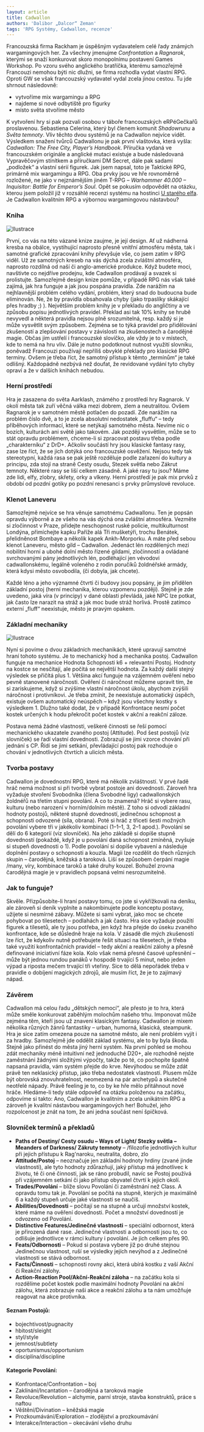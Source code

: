 ```yaml
---
layout: article
title: Cadwallon
authors: 'Dalibor „Dalcor“ Zeman'
tags: 'RPG Systémy, Cadwallon, recenze'
---
```


Francouzská firma Rackham je úspěšným vydavatelem celé řady známých wargamingových her. Za všechny jmenujme _Confrontation_ a _Ragnarok_, kterými se snaží konkurovat skoro monopolnímu postavení Games Workshop. Po vzoru svého anglického bratříčka, kterému samozřejmě Francouzi nemohou býti nic dlužni, se firma rozhodla vydat vlastní RPG. Oproti GW se však francouzský vydavatel vydal zcela jinou cestou. Tu jde shrnout následovně:

*   vytvoříme mix wargamingu a RPG
*   najdeme si nové odbytiště pro figurky
*   místo světa stvoříme město

K vytvoření hry si pak pozvali osobou v táboře francouzských eRPéGečkařů proslavenou. Sebastiena Celerina, který byl členem komunit _Shadowrunu_ a _Světa temnoty_. Vliv těchto dvou systémů je na Cadwallon nejvíce vidět. Výsledkem snažení tvůrců Cadwallonu je pak první vlaštovka, která vyšla: _Cadwallon: The Free City, Player’s Handbook_. Příručka vydaná ve francouzském originále a anglické mutaci existuje a bude následovaná Vypravěčovým stínítkem a příručkami DM Secret, dále pak sadami „podložek“ a vlastní sérií figurek. Jak jsem napsal, toto je Taktické RPG, primárně mix wargamingu a RPG. Oba prvky jsou ve hře rovnoměrně rozložené, ne jako v nejznámějším jiném T-RPG – _Warhammer 40.000 – Inquisitor: Battle for Emperor’s Soul_. Opět se pokusím odpovědět na otázku, kterou jsem položil již v rozsáhlé recenzi systému na hostinci [U starého elfa](http://www.annun.sk). Je Cadwallon kvalitním RPG a výbornou wargamingovou nástavbou?

### Kniha

![Ilustrace](http://www.rpgforum.cz/files/extra_img_02.jpg)

První, co vás na této vázané knize zaujme, je její design. Ať už nádherná kresba na obálce, vystihující naprosto přesně vnitřní atmosféru města, tak i samotné grafické zpracování knihy převyšuje vše, co jsem zatím v RPG viděl. Už ze samotných kreseb na vás dýchá zcela zvláštní atmosféra, naprosto rozdílná od naší či anglo-americké produkce. Když budete moci, navštivte co nejdříve prodejnu, kde Cadwallon prodávají a svazek si prolistujte. Samozřejmě design knize pomůže, v případě RPG nás však také zajímá, jak hra funguje a jak jsou pospána pravidla. Zde narážím na nejhlavnější problém celého vydání, problém, který snad do budoucna bude eliminován. Ne, že by pravidla obsahovala chyby (jako trpaslíky skákající přes hradby ;) ). Největším problém knihy je v překladu do angličtiny a ve způsobu popisu jednotlivých pravidel. Překlad asi tak 10% knihy se hrubě nevyvedl a některá pravidla nejsou plně srozumitelná, resp. každý si je může vysvětlit svým způsobem. Zejména se to týká pravidel pro přidělování zkušeností a zlepšování postavy v závislosti na zkušenostech a čarodějné magie. Občas jim ustřelí i francouzské slovíčko, ale vždy je to v místech, kde to nemá na hru vliv. Dále je nutno podotknout nutnost využití slovníku, poněvadž Francouzi používají nepříliš obvyklé překlady pro klasické RPG termíny. Ovšem je třeba říct, že samotný přístup k těmto „termínům“ je také odlišný. Každopádně nezbývá než doufat, že revidované vydání tyto chyby opraví a že v dalších knihách nebudou.

### Herní prostředí

Hra je zasazena do světa Aarklash, známého z prostředí hry Ragnarok. V okolí města tak zuří věčná válka mezi dobrem, zlem a neutralitou. Ovšem Ragnarok je v samotném městě potlačen do pozadí. Zde narážím na problém číslo dvě, a to je zcela absolutní nedostatek „fluffu“ – tedy příběhových informací, které se netýkají samotného města. Nevíme nic o bozích, kulturách ani světě jako takovém. Jak později vysvětlím, může se to stát opravdu problémem, chceme-li si zpracovat postavu třeba podle „charakterníku“ z DrD+. Ačkoliv součástí hry jsou klasické fantasy rasy, zase lze říct, že se jich dotýká ono francouzské osvěžení. Nejsou tedy tak stereotypní, každá rasa se pak ještě rozděluje podle zařazení do kultury a principu, zda stojí na straně Cesty osudu, Stezek světla nebo Zákrut temnoty. Některé rasy se liší celkem zásadně. A jaké rasy tu jsou? Máme zde lidi, elfy, zlobry, skřety, orky a vlkeny. Herní prostředí je pak mix prvků z období od pozdní gotiky po pozdní renesanci s prvky průmyslové revoluce.

### Klenot Laneveru

Samozřejmě nejvíce se hra věnuje samotnému Cadwallonu. Ten je popsán opravdu výborně a ze všeho na vás dýchá ona zvláštní atmosféra. Vezměte si zločinnost v Praze, přidejte neschopnost ruské policie, multikulturnost Londýna, přimíchejte kapku Paříže alá Tři mušketýři, trochu Benátek, přelidněnost Bombaye a několik kapek Ankh-Morporku. A máte před sebou klenot Laneveru, město gild – Cadwallon. Jedenáct lén rozdělených mezi nobilitní horní a ubohé dolní město řízené gildami, zločinností a ovládané svrchovanými pány jednotlivých lén, podléhající jen vévodovi cadwallonskému, legálně voleného z rodin poručíků žoldnéřské armády, která kdysi město osvobodila, (či dobyla, jak chcete).

Každé léno a jeho významné čtvrti či budovy jsou popsány, je jim přidělen základní postoj (herní mechanika, kterou vzpomenu později). Stejně je zde uvedeno, jaká víra (v principy) v dané oblasti převládá, jaké NPC lze potkat, jak často lze narazit na stráž a jak moc bude stráž horlivá. Prostě zatímco externí „fluff“ neexistuje, město je pravým opakem.

### Základní mechaniky

![Ilustrace](http://www.rpgforum.cz/files/extra_img_07.jpg)

Nyní si povíme o dvou základních mechanikách, které upravují samotné hraní tohoto systému. Je to mechanický hod a mechanika postoj. Cadwallon funguje na mechanice Hodnota Schopnosti k6 + relevantní Postoj. Hodnoty na kostce se nesčítají, ale počítá se největší hodnota. Za každý další stejný výsledek se přičítá plus 1. Většina akcí funguje na vzájemném ověření nebo pevně stanovené náročnosti. Ověření či náročnost můžeme upravit tím, že si zariskujeme, když si zvýšíme vlastní náročnost úkolu, abychom zvýšili náročnost i protivníkovi. Je třeba zmínit, že neexistuje automatický úspěch, existuje ovšem automatický neúspěch – když jsou všechny kostky s výsledkem 1. Dlužno také dodat, že v případě Konfrontace nesmí počet kostek určených k hodu překročit počet kostek v akční a reakční záloze.

Postava nemá žádné vlastnosti, veškeré činnosti se řeší pomocí mechanického ukazatele zvaného postoj (Attitude). Pod šest postojů (viz slovníček) se řadí vlastní dovednosti. Zobrazují se jimi vzorce chování při jednání s CP. Řídí se jimi setkání, převládající postoj pak rozhoduje o chování v jednotlivých čtvrtích a ulicích města.

### Tvorba postavy

Cadwallon je dovednostní RPG, které má několik zvláštností. V prvé řadě hráč nemá možnost si při tvorbě vybrat postoje ani dovednosti. Zároveň hra vyžaduje stvoření Svobodníka (člena Svobodné ligy) cadwallonských žoldnéřů na třetím stupni povolání. A co to znamená? Hráč si vybere rasu, kulturu (nebo narození v horním/dolním městě). Z toho si odvodí základní hodnoty postojů, některé stupně dovedností, jedinečnou schopnost a schopnosti odvozené (síla, obrana). Poté si hráč z třiceti šesti možných povolání vybere tři v jakékoliv kombinaci (1–1–1, 3, 2–1 apod.). Povolání se dělí do 6 kategorií (viz slovníček). Na jeho základě si dopíše stupně dovedností (pokaždé, když je u povolání daná schopnost zmíněná, zvyšuje si stupeň dovednosti o 1). Podle povolání si dopíše vybavení a následuje doplnění postavy o schopnosti a kouzla. Magii lze rozdělit do třech různých skupin – čarodějná, kněžská a taroková. Liší se způsobem čerpání magie /many, víry, kombinace taroků a také druhy kouzel. Bohužel zrovna čarodějná magie je v pravidlech popsaná velmi nesrozumitelně.

### Jak to funguje?

Skvěle. Přizpůsobíte-li hraní postavy tomu, co jste si vykřížkovali na deníku, ale zároveň si deník vyplníte a nakombinujete podle konceptu postavy, užijete si nesmírné zábavy. Můžete si sami vybrat, jako moc se chcete pohybovat po tilesetech – podlahách a jak často. Hra sice vyžaduje použití figurek a tilesetů, ale ty jsou potřeba, jen když hra přejde do úseku zvaného konfrontace, kde se důsledně hraje na kola. V zásadě dle mých zkušeností lze říct, že kdykoliv nutně potřebujete řešit situaci na tilesetech, je třeba také využití konfrontačních pravidel – tedy akční a reakční zálohy a přesně definované iniciativní fáze kola. Kolo však nemá přesné časové upřesnění – může být jednou rundou panáků v hospodě trvající 5 minut, nebo jeden výpad a riposta mečem trvající tři vteřiny. Sice to dělá nepořádek třeba v pravidle o dobíjení magických zdrojů, ale musím říct, že je to zajímavý nápad.

### Závěrem

Cadwallon má celou řadu „dětských nemocí“, ale přesto je to hra, která může směle konkurovat zaběhlým molochům našeho trhu. Imponovat může zejména těm, kteří jsou už znaveni klasickým fantasy. Cadwallon je mixem několika různých žánrů fantastiky – urban, humorná, klasická, steampunk. Hra je sice zatím omezena pouze na samotné město, ale není problém vyjít i za hradby. Samozřejmě jde oddělit základ systému, ale to by byla škoda. Stejně jako přinést do města jiný herní systém. Na první pohled se mohou zdát mechaniky méně intuitivní než jednoduché D20+, ale rozhodně nejste zaměstnáni žádnými složitými výpočty, takže po té, co pochopíte špatně napsaná pravidla, vám systém přejde do krve. Nevýhodou se může zdát právě ten neklasický přístup, jako třeba nedostatek vlastností. Plusem může být obrovská znovuhratelnost, neomezená na pár archetypů a skutečně neotřelé nápady. Právě feeling je to, co by ke hře mělo přitáhnout nové hráče. Hledáme-li tedy stále odpověď na otázku položenou na začátku, odpovíme si takto: Ano, Cadwallon je kvalitním a zcela unikátním RPG a zároveň je kvalitní nástavbou wargamingových her! Bohužel, jeho rozpolcenost je znát na tom, že ani jedna součást není špičková.

### Slovníček termínů a překladů

*   **Paths of Destiny/ Cesty osudu – Ways of Light/ Stezky světla – Meanders of Darkness/ Zákruty temnoty** – /filozofie jednotlivých kultur při jejich přístupu k Rag'naroku, neutralita, dobro, zlo
*   **Attitude/Postoj** – neoznačuje jen základní hodnoty hrdiny (zvané jinde vlastnosti), ale tyto hodnoty zdůrazňují, jaký přístup má jednotlivec k životu, té či oné činnosti, jak se ráno probudil, navíc se Postoj používá při vzájemném setkání či jako přístup obyvatel čtvrtí k jejich okolí.
*   **Trades/Povolání** – blíže slovu Povolání či zaměstnání než Class. A opravdu tomu tak je. Povolání se počítá na stupně, kterých je maximálně 6 a každý stupeň určuje jaké vlastnosti se naučíš.
*   **Abilities/Dovednosti** – počítají se na stupně a určují množství kostek, které máme na ověření dovednosti. Počet a množství dovedností je odvozeno od Povolání.
*   **Distinctive Features/Jedinečné vlastnosti** – speciální odbornost, která je přirozená dané rase. Jedinečné vlastnosti a odbornosti jsou to, co odlišuje jednotlivce v rámci kultury i povolání. Je jich celkem přes 90.
*   **Feats/Odbornosti** – Pokud si postava vybere již po druhé stejnou Jedinečnou vlastnost, ruší se výsledky jejích nevýhod a z Jedinečné vlastnosti se stává odbornost.
*   **Facts/Činnosti** – schopnosti rovny akci, která ubírá kostku z vaší Akční či Reakční zálohy.
*   **Action-Reaction Pool/Akční-Reakční záloha** – na začátku kola si rozdělíme počet kostek podle maximální hodnoty Povolání na akční zálohu, která zobrazuje naši akce a reakční zálohu a ta nám umožňuje reagovat na akce protivníka.

#### Seznam Postojů:

*   bojechtivost/pugnacity
*   hbitost/sleight
*   styl/style
*   jemnost/subtlety
*   oportunismus/opportunism
*   disciplína/discipline

#### Kategorie Povolání:

*   Konfrontace/Confrontation – boj
*   Zaklínání/Incantation – čarodějná a taroková magie
*   Revoluce/Revolution – alchymie, parní stroje, stavba konstruktů, práce s naftou
*   Věštění/Divination – kněžská magie
*   Prozkoumávání/Exploration – zlodějství a prozkoumávání
*   Interakce/Interaction – okecávání všeho druhu
